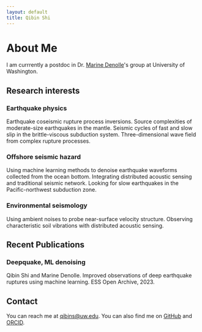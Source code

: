 ```yaml
---
layout: default
title: Qibin Shi
---
```


# About Me

I am currrently a postdoc in Dr. [Marine Denolle](https://denolle-lab.github.io/)'s group at University of Washington.

## Research interests

### Earthquake physics
Earthquake coseismic rupture process inversions. 
Source complexities of moderate-size earthquakes in the mantle. 
Seismic cycles of fast and slow slip in the brittle-viscous subduction system. 
Three-dimensional wave field from complex rupture processes.

### Offshore seismic hazard
Using machine learning methods to denoise earthquake waveforms collected from the ocean bottom. 
Integrating distributed acoustic sensing and traditional seismic network.
Looking for slow earthquakes in the Pacific-northwest subduction zone.

### Environmental seismology
Using ambient noises to probe near-surface velocity structure.
Observing characteristic soil vibrations with distributed acoustic sensing.


## Recent Publications

### Deepquake, ML denoising

Qibin Shi and Marine Denolle. Improved observations of deep earthquake ruptures using machine learning. ESS Open Archive, 2023.


## Contact

You can reach me at [qibins@uw.edu](mailto:qibins@uw.edu). You can also find me on [GitHub](https://github.com/qibinshi) and [ORCID](https://orcid.org/https://orcid.org/0000-0002-4211-9187).

